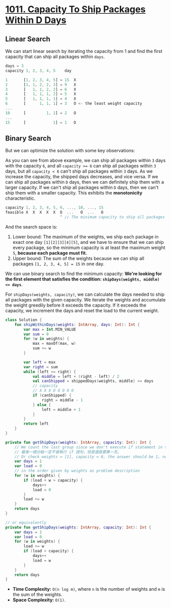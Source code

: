 # [1011. Capacity To Ship Packages Within D Days](https://leetcode.com/problems/capacity-to-ship-packages-within-d-days/)

## Linear Search
We can start linear search by iterating the capacity from 1 and find the first capacity that can ship all packages within `days`.

```js
days = 3
capacity 1, 2, 3, 4, 5    day

1       [1, 2, 3, 4, 5] = 15  X
2       [1, 1, 2, 2, 3] = 9   X
3       [   1, 1, 2, 2] = 6   X
4       [   1, 1, 1, 2] = 5   X
5       [   1, 1, 1, 1] = 4   X
6       [      1, 1, 1] = 3   O <- the least weight capacity
...
10      [         1, 1] = 2   O
...
15      [            1] = 1   O
```


## Binary Search
But we can optimize the solution with some key observations:

As you can see from above example, we can ship all packages within `3` days with the capacity `6`, and all `capacity >= 6` can ship all packages within `3` days, but all `capacity < 6` can't ship all packages within `3` days. As we increase the capacity, the shipped days decreases, and vice versa. If we can ship all packages within `D` days, then we can definitely ship them with a larger capacity. If we can't ship all packages within `D` days, then we can't ship them with a smaller capacity. This exhibits the **monotonicity** characteristic.

```js
capacity 1, 2, 3, 4, 5, 6, ..., 10, ..., 15
feasible X  X  X  X  X  O  ...   O  ...   O
                        ^ // The minimum capacity to ship all packages within D days
```

And the search space is:
1. Lower bound: The maximum of the weights, we ship each package in exact one day `[1][2][3][4][5]`, and we have to ensure that we can ship every package, so the minimum capacity is at least the maximum weight `5`, **because each package must fit.**
2. Upper bound: The sum of the weights because we can ship all packages `[1, 2, 3, 4, 5] = 15` in one day. 

We can use binary search to find the minimum capacity: **We're looking for the first element that satisfies the condition: `shipDays(weights, middle) <= days`**.

For `shipDays(weights, capacity)`, we can calculate the days needed to ship all packages with the given capacity. We iterate the weights and accumulate the weight greedily before it exceeds the capacity. If it exceeds the capacity, we increment the days and reset the load to the current weight.

```kotlin
class Solution {
    fun shipWithinDays(weights: IntArray, days: Int): Int {
        var max = Int.MIN_VALUE
        var sum = 0
        for (w in weights) {
            max = maxOf(max, w)
            sum += w
        }

        var left = max
        var right = sum
        while (left <= right) {
            val middle = left + (right - left) / 2
            val canShipped = shippedDays(weights, middle) <= days
            // capacity 
            // X X X O O O O O
            if (canShipped) {
                right = middle - 1
            } else {
                left = middle + 1
            }
        }
        return left
    }
}

private fun getShipDays(weights: IntArray, capacity: Int): Int {
    // We count the last group since we don't execute if statement in the last iteration. 
    // 最後一個分組一定不會執行 if 語句，但是還是要算一天。
    // Or check weights = [1], capacity = 6, the answer should be 1, not 0.
    var days = 1 
    var load = 0
    // in the order given by weights as problem description
    for (w in weights) {
        if (load + w > capacity) {
            days++
            load = 0
        }
        load += w
    }
    return days
}

// or equivalently
private fun getShipDays(weights: IntArray, capacity: Int): Int {
    var days = 1
    var load = 0
    for (w in weights) {
        load += w
        if (load > capacity) {
            days++
            load = w
        }
    }
    return days
}
```

* **Time Complexity:** `O(n log m)`, where `n` is the number of weights and `m` is the sum of the weights.
* **Space Complexity:** `O(1)`.